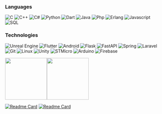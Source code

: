 ### Languages

![C](https://img.shields.io/badge/-C-000?&style=for-the-badge&logo=C)
![C++](https://img.shields.io/badge/-C++-000?&style=for-the-badge&logo=cplusplus)
![C#](https://img.shields.io/badge/-CS-000?&style=for-the-badge&logo=csharp)
![Python](https://img.shields.io/badge/-Python-000?&&style=for-the-badge&logo=Python)
![Dart](https://img.shields.io/badge/-Dart-000?&&style=for-the-badge&logo=dart)
![Java](https://img.shields.io/badge/-Java-000?&&style=for-the-badge&logo=java)
![Php](https://img.shields.io/badge/-Php-000?&&style=for-the-badge&logo=php)
![Erlang](https://img.shields.io/badge/-Erlang-000?&&style=for-the-badge&logo=erlang)
![Javascript](https://img.shields.io/badge/-Javascript-000?&&style=for-the-badge&logo=javascript)
![SQL](https://img.shields.io/badge/-SQL-000?&&style=for-the-badge&logo=mysql)

### Technologies

![Unreal Engine](https://img.shields.io/badge/-UnrealEngine-000?&style=for-the-badge&logo=unrealengine)
![Flutter](https://img.shields.io/badge/-Flutter-000?&style=for-the-badge&logo=flutter)
![Android](https://img.shields.io/badge/-Android-000?&style=for-the-badge&logo=android)
![Flask](https://img.shields.io/badge/-Flask-000?&style=for-the-badge&logo=flask)
![FastAPI](https://img.shields.io/badge/-FastAPI-000?&style=for-the-badge&logo=fastapi)
![Spring](https://img.shields.io/badge/-Spring-000?&style=for-the-badge&logo=Spring)
![Laravel](https://img.shields.io/badge/-Laravel-000?&style=for-the-badge&logo=laravel)
![Git](https://img.shields.io/badge/-Git-000?&style=for-the-badge&logo=git)
![Linux](https://img.shields.io/badge/-Linux-000?&style=for-the-badge&logo=Linux)
![Unity](https://img.shields.io/badge/-Unity-000?&style=for-the-badge&logo=unity)
![STMicro](https://img.shields.io/badge/-STMicro-000?&style=for-the-badge&logo=stmicroelectronics)
![Arduino](https://img.shields.io/badge/-Arduino-000?&style=for-the-badge&logo=arduino)
![Firebase](https://img.shields.io/badge/-Firebase-000?&style=for-the-badge&logo=firebase)

<a href="https://github.com/sup3rtemaki?tab=repositories"><img height="137px" src="https://github-readme-stats.vercel.app/api?username=sup3rtemaki&hide_title=true&hide_border=true&show_icons=true&include_all_commits=true&count_private=true&theme=blue-green" /><!-- wi*quL3fcV --><img height="137px" src="https://github-readme-stats.vercel.app/api/top-langs/?username=sup3rtemaki&hide=html&hide_title=true&hide_border=true&langs_count=6&layout=compact&theme=blue-green" /></a>

[![Readme Card](https://github-readme-stats.vercel.app/api/pin/?username=sup3rtemaki&repo=hack_n_slash_proj&theme=blue-green)](https://github.com/sup3rtemaki/hack_n_slash_proj)
[![Readme Card](https://github-readme-stats.vercel.app/api/pin/?username=sup3rtemaki&repo=flutter_fastapi_test&theme=blue-green)](https://github.com/sup3rtemaki/flutter_fastapi_test)

<!---
&bg_color=1,52fa5a,4dfcff,c6ff4d
sup3rtemaki/sup3rtemaki is a ✨ special ✨ repository because its `README.md` (this file) appears on your GitHub profile.
You can click the Preview link to take a look at your changes.
https://github.com/simple-icons/simple-icons/blob/develop/slugs.md
bg_color=0,52fa5a,4dfcff,c64dff

--->
